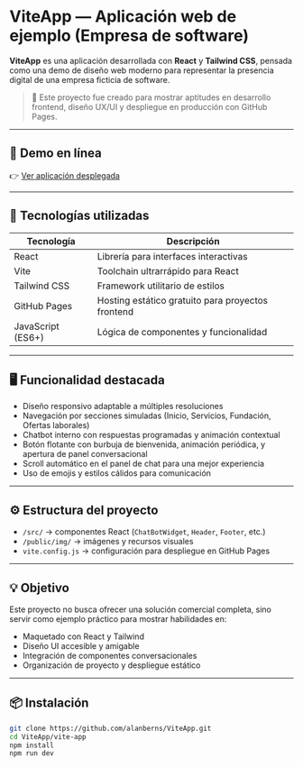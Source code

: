 # ViteApp — Aplicación web de ejemplo (Empresa de software)

**ViteApp** es una aplicación desarrollada con **React** y **Tailwind CSS**, pensada como una demo de diseño web moderno para representar la presencia digital de una empresa ficticia de software.

> 🎯 Este proyecto fue creado para mostrar aptitudes en desarrollo frontend, diseño UX/UI y despliegue en producción con GitHub Pages.

---

## 🔗 Demo en línea

👉 [Ver aplicación desplegada](https://alanberns.github.io/ViteApp)

---

## 🧱 Tecnologías utilizadas

| Tecnología         | Descripción                                         |
|--------------------|-----------------------------------------------------|
| React              | Librería para interfaces interactivas               |
| Vite               | Toolchain ultrarrápido para React                   |
| Tailwind CSS       | Framework utilitario de estilos                     |
| GitHub Pages       | Hosting estático gratuito para proyectos frontend   |
| JavaScript (ES6+)  | Lógica de componentes y funcionalidad               |

---

## 🖥️ Funcionalidad destacada

- Diseño responsivo adaptable a múltiples resoluciones
- Navegación por secciones simuladas (Inicio, Servicios, Fundación, Ofertas laborales)
- Chatbot interno con respuestas programadas y animación contextual
- Botón flotante con burbuja de bienvenida, animación periódica, y apertura de panel conversacional
- Scroll automático en el panel de chat para una mejor experiencia
- Uso de emojis y estilos cálidos para comunicación

---

## ⚙️ Estructura del proyecto

- `/src/` → componentes React (`ChatBotWidget`, `Header`, `Footer`, etc.)
- `/public/img/` → imágenes y recursos visuales
- `vite.config.js` → configuración para despliegue en GitHub Pages

---

## 💡 Objetivo

Este proyecto no busca ofrecer una solución comercial completa, sino servir como ejemplo práctico para mostrar habilidades en:

- Maquetado con React y Tailwind
- Diseño UI accesible y amigable
- Integración de componentes conversacionales
- Organización de proyecto y despliegue estático

---

## 📦 Instalación

```bash
git clone https://github.com/alanberns/ViteApp.git
cd ViteApp/vite-app
npm install
npm run dev
